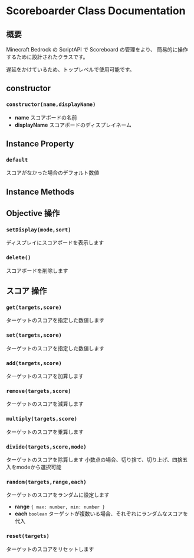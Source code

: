 # Scoreboarder Class Documentation

## 概要

Minecraft Bedrock の ScriptAPI で Scoreboard の管理をより、
簡易的に操作するために設計されたクラスです。

遅延をかけているため、トップレベルで使用可能です。

## constructor
### `constructor(name,displayName)`

- **name** スコアボードの名前
- **displayName** スコアボードのディスプレイネーム

## Instance Property

### `default`
スコアがなかった場合のデフォルト数値

## Instance Methods

## Objective 操作

### `setDisplay(mode,sort)`
ディスプレイにスコアボードを表示します
### `delete()`
スコアボードを削除します

## スコア 操作

### `get(targets,score)`
ターゲットのスコアを指定した数値します
### `set(targets,score)`
ターゲットのスコアを指定した数値します

### `add(targets,score)`
ターゲットのスコアを加算します
### `remove(targets,score)`
ターゲットのスコアを減算します
### `multiply(targets,score)`
ターゲットのスコアを乗算します
### `divide(targets,score,mode)`
ターゲットのスコアを除算します
小数点の場合、切り捨て、切り上げ、四捨五入をmodeから選択可能
### `random(targets,range,each)`
ターゲットのスコアをランダムに設定します
- **range** `{ max: number, min: number }`
- **each** `boolean` ターゲットが複数いる場合、それぞれにランダムなスコアを代入
### `reset(targets)`
ターゲットのスコアをリセットします
